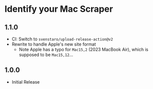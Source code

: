 # Identify your Mac Scraper

## 1.1.0
- CI: Switch to `svenstaro/upload-release-action@v2`
- Rewrite to handle Apple's new site format
  - Note Apple has a typo for `Mac15,2` (2023 MacBook Air), which is supposed to be `Mac15,12`...

## 1.0.0
- Initial Release